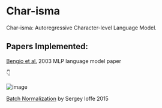 # Char-isma
Char-isma: Autoregressive Character-level Language Model.


## Papers Implemented:
[Bengio et al.](https://www.jmlr.org/papers/volume3/bengio03a/bengio03a.pdf) 2003 MLP language model paper

👇


![image](https://github.com/user-attachments/assets/b8c613ff-82b1-4562-b85f-4182dccd9cd4)


[Batch Normalization](https://arxiv.org/pdf/1502.03167) by Sergey loffe 2015 
